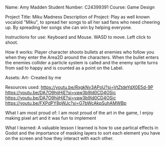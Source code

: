 Name: Amy Madden
Student Number: C24399391
Course: Game Design


Project Title: Miku Madness
Description of Project:
Play as well known vocaloid "Miku", to spread her songs to all her sad fans who need cheering up. By spreading her songs she can win by helping everyone.

Instructions for use:
Keyboard and Mouse. WASD to move. Left click to shoot.

How it works:
Player character shoots bullets at enemies who follow you when they enter the Area2D around the characters. When the bullet enters the enemies collider a particle system is called and the enemy sprite turns from sad to happy and is
counted as a point on the Label. 

Assets:
Art- Created by me

Resources used:
https://youtu.be/RxgkNv3APoU?si=VtZtdeYdX0E5d-9P
https://youtu.be/DA7O9hjjHjE?si=vaw3b9ld0CD4OSic
https://youtu.be/DA7O9hjjHjE?si=vaw3b9ld0CD4OSic
https://youtu.be/FXPdPY8pWJc?si=G7bWcAkpSuhAMWBp

What I am most proud of: 
I am most proud of the art in the game, I enjoy making pixel art and it was fun to implement

What I learned:
A valuable lesson I learned is how to use partical effects in Godot and the importance of masking layers to sort each element you have on the screen and how they interact with each other.
